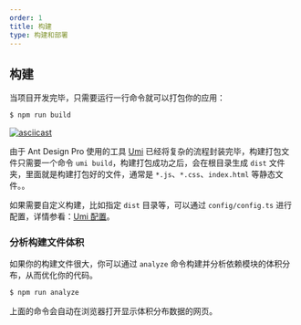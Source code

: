 ```yaml
---
order: 1
title: 构建
type: 构建和部署
---
```


## 构建

当项目开发完毕，只需要运行一行命令就可以打包你的应用：

```bash
$ npm run build
```

[![asciicast](https://asciinema.org/a/198144.png)](https://asciinema.org/a/198144)

由于 Ant Design Pro 使用的工具 [Umi](https://umijs.org/) 已经将复杂的流程封装完毕，构建打包文件只需要一个命令 `umi build`，构建打包成功之后，会在根目录生成 `dist` 文件夹，里面就是构建打包好的文件，通常是 `*.js`、`*.css`、`index.html` 等静态文件。。

如果需要自定义构建，比如指定 `dist` 目录等，可以通过 `config/config.ts` 进行配置，详情参看：[Umi 配置](https://umijs.org/guide/config.html)。

### 分析构建文件体积

如果你的构建文件很大，你可以通过 `analyze` 命令构建并分析依赖模块的体积分布，从而优化你的代码。

```bash
$ npm run analyze
```

上面的命令会自动在浏览器打开显示体积分布数据的网页。
